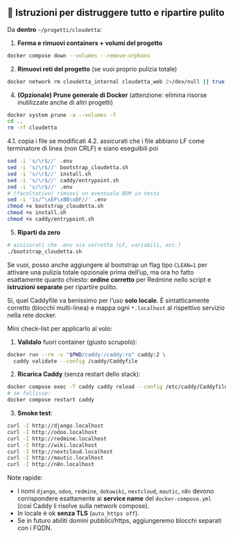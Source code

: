 ## 🧨 Istruzioni per distruggere tutto e ripartire pulito

Da **dentro** `~/progetti/cloudetta`:

1. **Ferma e rimuovi containers + volumi del progetto**

```bash
docker compose down --volumes --remove-orphans
```

2. **Rimuovi reti del progetto** (se vuoi proprio pulizia totale)

```bash
docker network rm cloudetta_internal cloudetta_web 2>/dev/null || true
```


4. **(Opzionale) Prune generale di Docker**
   (attenzione: elimina risorse inutilizzate anche di altri progetti)

```bash
docker system prune -a --volumes -f
cd ..
rm -rf cloudetta
```

4.1. copia i file se modificati
4.2. assicurati che i file abbiano LF come terminatore di linea (non CRLF) e siano eseguibili
poi 
```bash
sed -i 's/\r$//' .env
sed -i 's/\r$//' bootstrap_cloudetta.sh
sed -i 's/\r$//' install.sh
sed -i 's/\r$//' caddy/entrypoint.sh
sed -i 's/\r$//' .env
# (facoltativo) rimuovi un eventuale BOM in testa
sed -i '1s/^\xEF\xBB\xBF//' .env
chmod +x bootstrap_cloudetta.sh
chmod +x install.sh
chmod +x caddy/entrypoint.sh
```

5. **Riparti da zero**

```bash
# assicurati che .env sia corretto (LF, variabili, ecc.)
./bootstrap_cloudetta.sh
```



Se vuoi, posso anche aggiungere al bootstrap un flag tipo `CLEAN=1` per attivare una pulizia totale opzionale prima dell’up, ma ora ho fatto esattamente quanto chiesto: **ordine corretto** per Redmine nello script e **istruzioni separate** per ripartire pulito.

Sì, quel Caddyfile va benissimo per l’uso **solo locale**. È sintatticamente corretto (blocchi multi-linea) e mappa ogni `*.localhost` al rispettivo servizio nella rete docker.

Mini check-list per applicarlo al volo:

1. **Validalo** fuori container (giusto scrupolo):

```bash
docker run --rm -v "$PWD/caddy:/caddy:ro" caddy:2 \
  caddy validate --config /caddy/Caddyfile
```

2. **Ricarica Caddy** (senza restart dello stack):

```bash
docker compose exec -T caddy caddy reload --config /etc/caddy/Caddyfile
# se fallisse:
docker compose restart caddy
```

3. **Smoke test**:

```bash
curl -I http://django.localhost
curl -I http://odoo.localhost
curl -I http://redmine.localhost
curl -I http://wiki.localhost
curl -I http://nextcloud.localhost
curl -I http://mautic.localhost
curl -I http://n8n.localhost
```

Note rapide:

* I nomi `django`, `odoo`, `redmine`, `dokuwiki`, `nextcloud`, `mautic`, `n8n` devono corrispondere esattamente ai **service name** del `docker-compose.yml` (così Caddy li risolve sulla network compose).
* In locale è ok **senza TLS** (`auto_https off`).
* Se in futuro abiliti domini pubblici/https, aggiungeremo blocchi separati con i FQDN.
